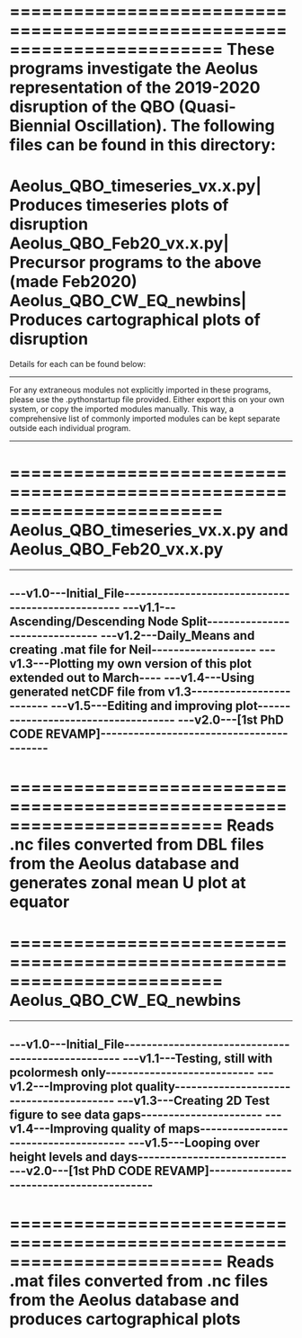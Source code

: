========================================================================
These programs investigate the Aeolus representation of the 2019-2020
disruption of the QBO (Quasi-Biennial Oscillation). The following files
can be found in this directory:
========================================================================
Aeolus_QBO_timeseries_vx.x.py| Produces timeseries plots of disruption
Aeolus_QBO_Feb20_vx.x.py| Precursor programs to the above (made Feb2020)
Aeolus_QBO_CW_EQ_newbins| Produces cartographical plots of disruption
========================================================================

Details for each can be found below:
________________________________________________________________________
For any extraneous modules not explicitly imported in these programs,
please use the .pythonstartup file provided. Either export this on your
own system, or copy the imported modules manually. This way, a
comprehensive list of commonly imported modules can be kept separate
outside each individual program.
________________________________________________________________________

========================================================================
Aeolus_QBO_timeseries_vx.x.py and Aeolus_QBO_Feb20_vx.x.py
========================================================================
------------------------------------------------------------------------
---v1.0---Initial_File--------------------------------------------------
---v1.1---Ascending/Descending Node Split-------------------------------
---v1.2---Daily_Means and creating .mat file for Neil-------------------
---v1.3---Plotting my own version of this plot extended out to March----
---v1.4---Using generated netCDF file from v1.3-------------------------
---v1.5---Editing and improving plot------------------------------------
---v2.0---[1st PhD CODE REVAMP]-----------------------------------------
------------------------------------------------------------------------
========================================================================
Reads .nc files converted from DBL files from the Aeolus database and 
generates zonal mean U plot at equator
========================================================================


========================================================================
Aeolus_QBO_CW_EQ_newbins
========================================================================
------------------------------------------------------------------------
---v1.0---Initial_File--------------------------------------------------
---v1.1---Testing, still with pcolormesh only---------------------------
---v1.2---Improving plot quality----------------------------------------
---v1.3---Creating 2D Test figure to see data gaps----------------------
---v1.4---Improving quality of maps-------------------------------------
---v1.5---Looping over height levels and days---------------------------
---v2.0---[1st PhD CODE REVAMP]-----------------------------------------
------------------------------------------------------------------------
========================================================================
Reads .mat files converted from .nc files from the Aeolus database and 
produces cartographical plots
========================================================================

